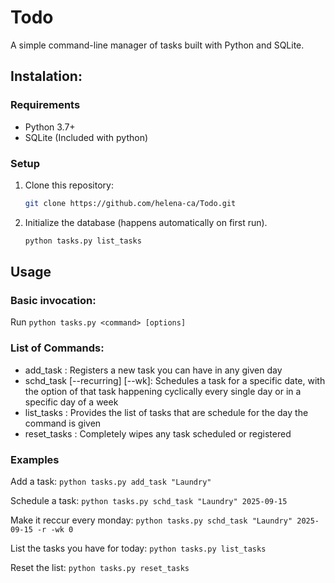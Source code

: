 # Todo
A simple command-line manager of tasks built with Python and SQLite.


## Instalation:

### Requirements
- Python 3.7+
- SQLite (Included with python)

### Setup
1. Clone this repository:
    ```bash
    git clone https://github.com/helena-ca/Todo.git
2. Initialize the database (happens automatically on first run).
    ```bash
    python tasks.py list_tasks

## Usage
### Basic invocation:
Run `python tasks.py <command> [options]`

### List of Commands:
- add_task <name> : Registers a new task you can have in any given day
- schd_task <name> <date> [--recurring] [--wk]: Schedules a task for a specific date, with the option of that task happening cyclically every single day or in a specific day of a week
- list_tasks : Provides the list of tasks that are schedule for the day the command is given
- reset_tasks : Completely wipes any task scheduled or registered

### Examples
Add a task:
`python tasks.py add_task "Laundry"`

Schedule a task:
`python tasks.py schd_task "Laundry" 2025-09-15`

Make it reccur every monday:
`python tasks.py schd_task "Laundry" 2025-09-15 -r -wk 0`

List the tasks you have for today:
`python tasks.py list_tasks`

Reset the list:
`python tasks.py reset_tasks`